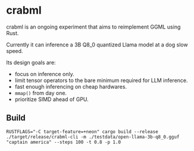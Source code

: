 # crabml

crabml is an ongoing experiment that aims to reimplement GGML using Rust.

Currently it can inference a 3B Q8_0 quantized Llama model at a dog slow speed.

Its design goals are:

- focus on inference only.
- limit tensor operators to the bare minimum required for LLM inference.
- fast enough inferencing on cheap hardwares.
- `mmap()` from day one.
- prioritize SIMD ahead of GPU.

## Build

```
RUSTFLAGS="-C target-feature=+neon" cargo build --release
./target/release/crabml-cli -m ./testdata/open-llama-3b-q8_0.gguf "captain america" --steps 100 -t 0.8 -p 1.0
```
